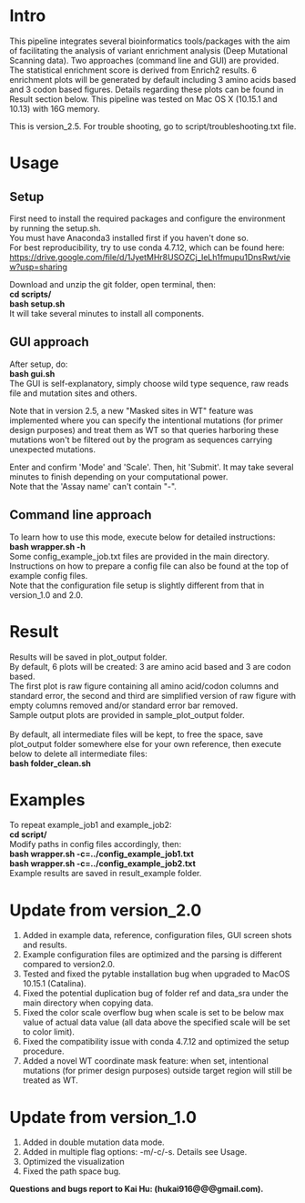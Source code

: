# Intro
This pipeline integrates several bioinformatics tools/packages with the aim of facilitating the analysis of variant enrichment analysis (Deep Mutational Scanning data). Two approaches (command line and GUI) are provided. <br>
The statistical enrichment score is derived from Enrich2 results. 6 enrichment plots will be generated by default including 3 amino acids based and 3 codon based figures. Details regarding these plots can be found in Result section below.
This pipeline was tested on Mac OS X (10.15.1 and 10.13) with 16G memory.

This is version_2.5.
For trouble shooting, go to script/troubleshooting.txt file.

# Usage
## Setup
First need to install the required packages and configure the environment by running the setup.sh. <br>
You must have Anaconda3 installed first if you haven't done so. <br>
For best reproducibility, try to use conda 4.7.12, which can be found here: <br>
https://drive.google.com/file/d/1JyetMHr8USOZCj_IeLh1fmupu1DnsRwt/view?usp=sharing <br>

Download and unzip the git folder, open terminal, then: <br>
**cd scripts/** <br>
**bash setup.sh** <br>
It will take several minutes to install all components. <br>

## GUI approach
After setup, do: <br>
**bash gui.sh** <br>
The GUI is self-explanatory, simply choose wild type sequence, raw reads file and mutation sites and others. <br>

Note that in version 2.5, a new "Masked sites in WT" feature was implemented where you can specify the intentional mutations (for primer design purposes) and treat them as WT so that queries harboring these mutations won't be filtered out by the program as sequences carrying unexpected mutations. <br>

Enter and confirm 'Mode' and 'Scale'. Then, hit 'Submit'. It may take several minutes to finish depending on your computational power. <br>
Note that the 'Assay name' can't contain "-". <br>

## Command line approach
To learn how to use this mode, execute below for detailed instructions: <br>
**bash wrapper.sh -h** <br>
Some config_example_job.txt files are provided in the main directory. <br>
Instructions on how to prepare a config file can also be found at the top of example config files. <br>
Note that the configuration file setup is slightly different from that in version_1.0 and 2.0. <br>

# Result
Results will be saved in plot_output folder. <br>
By default, 6 plots will be created: 3 are amino acid based and 3 are codon based. <br>
The first plot is raw figure containing all amino acid/codon columns and standard error, the second and third are simplified version of raw figure with empty columns removed and/or standard error bar removed. <br>
Sample output plots are provided in sample_plot_output folder. <br><br>
By default, all intermediate files will be kept, to free the space, save plot_output folder somewhere else for your own reference, then execute below to delete all intermediate files: <br>
**bash folder_clean.sh** <br>

# Examples
To repeat example_job1 and example_job2: <br>
**cd script/** <br>
Modify paths in config files accordingly, then: <br>
**bash wrapper.sh -c=../config_example_job1.txt** <br>
**bash wrapper.sh -c=../config_example_job2.txt** <br>
Example results are saved in result_example folder. <br>


# Update from version_2.0
1. Added in example data, reference, configuration files, GUI screen shots and results. <br>
2. Example configuration files are optimized and the parsing is different compared to version2.0. <br>
3. Tested and fixed the pytable installation bug when upgraded to MacOS 10.15.1 (Catalina). <br>
4. Fixed the potential duplication bug of folder ref and data_sra under the main directory when copying data. <br>
5. Fixed the color scale overflow bug when scale is set to be below max value of actual data value (all data above the specified scale will be set to color limit). <br>
6. Fixed the compatibility issue with conda 4.7.12 and optimized the setup procedure. <br>
7. Added a novel WT coordinate mask feature: when set, intentional mutations (for primer design purposes) outside target region will still be treated as WT. <br>

# Update from version_1.0
1. Added in double mutation data mode. <br>
2. Added in multiple flag options: -m/-c/-s. Details see Usage. <br>
3. Optimized the visualization <br>
4. Fixed the path space bug. <br>


**Questions and bugs report to Kai Hu: (hukai916@@@gmail.com).** <br>
